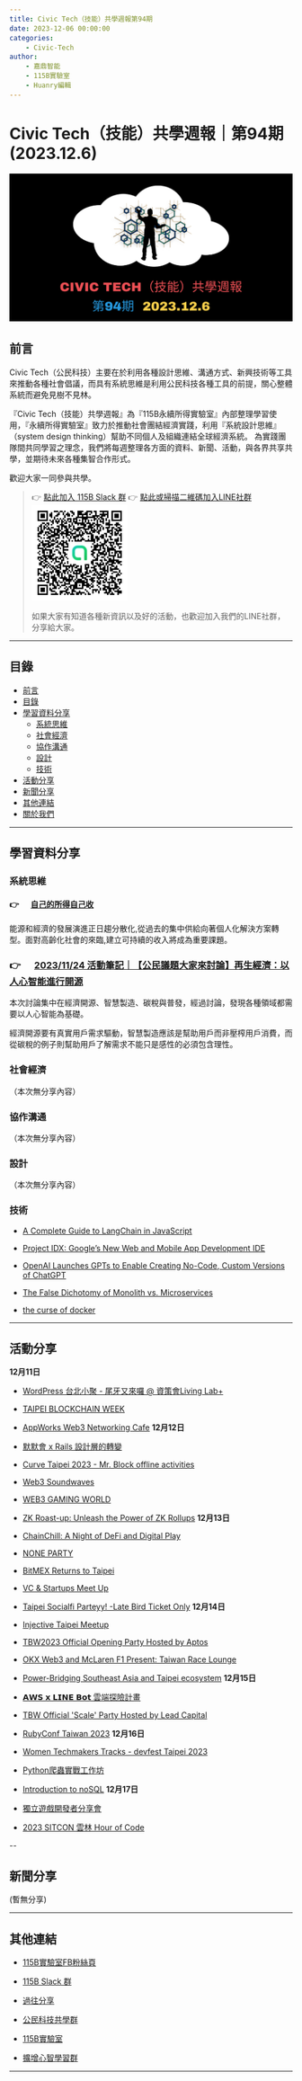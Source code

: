 ```yaml
---
title: Civic Tech（技能）共學週報第94期
date: 2023-12-06 00:00:00
categories:
	- Civic-Tech
author:
	- 嘉鼎智能
	- 115B實驗室
	- Huanry編輯
---
```

# Civic Tech（技能）共學週報｜第94期 (2023.12.6)

![Civic-Tech-94](/img/ct/94.png)

## 前言

Civic Tech（公民科技）主要在於利用各種設計思維、溝通方式、新興技術等工具來推動各種社會倡議，而具有系統思維是利用公民科技各種工具的前提，關心整體系統而避免見樹不見林。

『Civic Tech（技能）共學週報』為『115B永續所得實驗室』內部整理學習使用，『永續所得實驗室』致力於推動社會團結經濟實踐，利用『系統設計思維』（system design thinking）幫助不同個人及組織連結全球經濟系統。
為實踐團隊間共同學習之理念，我們將每週整理各方面的資料、新聞、活動，與各界共享共學，並期待未來各種集智合作形式。

歡迎大家一同參與共學。

>👉  [點此加入 115B Slack 群](https://bit.ly/Slack115b)
>👉  [點此或掃描二維碼加入LINE社群](https://line.me/ti/g2/Dj4AkbdDsY6o4D_CdDUB6Q)
>[![公民科技共學群](/img/產品共學群.jpg)](https://line.me/ti/g2/Dj4AkbdDsY6o4D_CdDUB6Q)
>
>如果大家有知道各種新資訊以及好的活動，也歡迎加入我們的LINE社群，分享給大家。

---
## 目錄
- [前言](#前言)
- [目錄](#目錄)
- [學習資料分享](#學習資料分享)
	- [系統思維](#系統思維)
	- [社會經濟](#社會經濟)
	- [協作溝通](#協作溝通)
	- [設計](#設計)
	- [技術](#技術)
- [活動分享](#活動分享)
- [新聞分享](#新聞分享)
- [其他連結](#其他連結)
- [關於我們](#關於我們)

---
## 學習資料分享
### 系統思維

#### 👉 &emsp; [自己的所得自己收](https://medium.com/acis-intellicollective/%E8%87%AA%E5%B7%B1%E7%9A%84%E6%89%80%E5%BE%97%E8%87%AA%E5%B7%B1%E6%94%B6-520525692157)

能源和經濟的發展演進正日趨分散化,從過去的集中供給向著個人化解決方案轉型。面對高齡化社會的來臨,建立可持續的收入將成為重要課題。


### 👉 &emsp; [2023/11/24 活動筆記｜【公民議題大家來討論】再生經濟：以人心智能進行開源](https://sustainable-income-lab.github.io/2023-11-24-open-source/)

本次討論集中在經濟開源、智慧製造、碳稅與普發，經過討論，發現各種領域都需要以人心智能為基礎。

經濟開源要有真實用戶需求驅動，智慧製造應該是幫助用戶而非壓榨用戶消費，而從碳稅的例子則幫助用戶了解需求不能只是感性的必須包含理性。

### 社會經濟

（本次無分享內容）

### 協作溝通

（本次無分享內容）

### 設計

（本次無分享內容）

### 技術

- [A Complete Guide to LangChain in JavaScript](https://www.sitepoint.com/langchain-javascript-complete-guide/)

- [Project IDX: Google’s New Web and Mobile App Development IDE](https://thenewstack.io/project-idx-googles-new-web-and-mobile-app-development-ide/)

- [OpenAI Launches GPTs to Enable Creating No-Code, Custom Versions of ChatGPT](https://www.infoq.com/news/2023/11/openai-gpts-custom-chatgpt/)

- [The False Dichotomy of Monolith vs. Microservices](https://www.infoq.com/articles/monolith-versus-microservices/)

- [the curse of docker](https://computer.rip/2023-11-25-the-curse-of-docker.html)

---
## 活動分享

**12月11日**
- [WordPress 台北小聚 - 尾牙又來囉 @ 資策會Living Lab+](https://www.meetup.com/taipei-wordpress/events/297535721/)

- [TAIPEI BLOCKCHAIN WEEK](https://www.eventbrite.com/e/taipei-blockchain-week-tickets-771134793927)

- [AppWorks Web3 Networking Cafe](https://www.eventbrite.com/e/appworks-web3-networking-cafe-tickets-770771948647)
**12月12日**
- [默默會 x Rails 設計層的轉變](https://www.accupass.com/event/2311170244395528155530)

- [Curve Taipei 2023 - Mr. Block offline activities](https://www.eventbrite.com/e/curve-taipei-2023-mr-block-offline-activities-zeeverse-pufferfi-tickets-770781577447)

- [Web3 Soundwaves](https://www.eventbrite.com/e/web3-soundwaves-tap-tap-chill-yield-powered-by-reyield-tickets-770632722217)

- [WEB3 GAMING WORLD](https://www.eventbrite.com/e/web3-gaming-world-tickets-770507748417)

- [ZK Roast-up: Unleash the Power of ZK Rollups](https://www.eventbrite.com/e/zk-roast-up-unleash-the-power-of-zk-rollups-tickets-770795067797)
**12月13日**
- [ChainChill: A Night of DeFi and Digital Play](https://www.eventbrite.com/e/chainchill-a-night-of-defi-and-digital-play-tickets-770810855017)

- [NONE PARTY](https://www.eventbrite.com/e/none-party-tickets-770900743877)

- [BitMEX Returns to Taipei](https://www.eventbrite.com/e/bitmex-returns-to-taipei-bitmex-tickets-771105686867)

- [VC & Startups Meet Up](https://www.eventbrite.com/e/vc-startups-meet-up-tickets-770637195597)

- [Taipei Socialfi Parteyy! -Late Bird Ticket Only](https://www.eventbrite.com/e/taipei-socialfi-parteyy-late-bird-ticket-only-tickets-770872118257)
**12月14日**
- [Injective Taipei Meetup](https://www.eventbrite.com/e/injective-taipei-meetup-tickets-770934524917)

- [TBW2023 Official Opening Party Hosted by Aptos](https://www.eventbrite.com/e/tbw2023-official-opening-party-hosted-by-aptos-tickets-770962348137)

- [OKX Web3 and McLaren F1 Present: Taiwan Race Lounge](https://www.eventbrite.com/e/okx-web3-and-mclaren-f1-present-taiwan-race-lounge-tickets-771114402937)

- [Power-Bridging Southeast Asia and Taipei ecosystem](https://www.eventbrite.com/e/power-bridging-southeast-asia-and-taipei-ecosystem-tickets-770931265167)
**12月15日**
- [𝗔𝗪𝗦 𝘅 𝗟𝗜𝗡𝗘 𝗕𝗼𝘁 雲端探險計畫](https://www.surveycake.com/s/1YlL1)

- [TBW Official 'Scale' Party Hosted by Lead Capital](https://www.eventbrite.com/e/tbw-official-scale-party-hosted-by-lead-capital-tickets-770966691127)

- [RubyConf Taiwan 2023](https://rubytaiwan.kktix.cc/events/rubyconftw2023)
**12月16日**
- [Women Techmakers Tracks - devfest Taipei 2023](https://www.accupass.com/event/2311201312361047007912)

- [Python爬蟲實戰工作坊](https://www.meetup.com/pyladiestw/events/297519292/)

- [Introduction to noSQL](https://tritonho.kktix.cc/events/2023-q4)
**12月17日**
- [獨立遊戲開發者分享會](https://igdshare.kktix.cc/events/igdshare231217)

- [2023 SITCON 雲林 Hour of Code](https://sitcon.kktix.cc/events/2023-hoc-yunlin)

--
## 新聞分享

(暫無分享)

---
## 其他連結

- [115B實驗室FB粉絲頁](https://www.facebook.com/%E6%B0%B8%E7%BA%8C%E6%89%80%E5%BE%97%E5%AF%A6%E9%A9%97%E5%AE%A4-102916798609139)

- [115B Slack 群](https://bit.ly/Slack115b)

- [過往分享](/categories/Civic-Tech)

- [公民科技共學群](https://line.me/ti/g2/Dj4AkbdDsY6o4D_CdDUB6Q?utm_source=invitation&utm_medium=link_copy&utm_campaign=default)

- [115B實驗室](https://line.me/ti/g2/asPFU-0w4o9MIRSBdb4gtg?utm_source=invitation&utm_medium=link_copy&utm_campaign=default)

- [擴增心智學習群](https://line.me/ti/g2/asPFU-0w4o9MIRSBdb4gtg?utm_source=invitation&utm_medium=link_copy&utm_campaign=default)

---